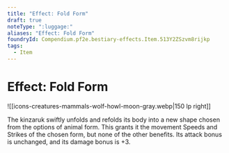 ```yaml
---
title: "Effect: Fold Form"
draft: true
noteType: ":luggage:"
aliases: "Effect: Fold Form"
foundryId: Compendium.pf2e.bestiary-effects.Item.513Y2ZSzvm8rijkp
tags:
  - Item
---
```


# Effect: Fold Form
![[icons-creatures-mammals-wolf-howl-moon-gray.webp|150 lp right]]

The kinzaruk swiftly unfolds and refolds its body into a new shape chosen from the options of animal form. This grants it the movement Speeds and Strikes of the chosen form, but none of the other benefits. Its attack bonus is unchanged, and its damage bonus is +3.
